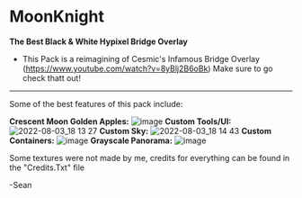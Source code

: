 # MoonKnight
**The Best Black & White Hypixel Bridge Overlay**
 - This Pack is a reimagining of Cesmic's Infamous Bridge Overlay (https://www.youtube.com/watch?v=8yBlj2B6oBk) Make sure to go check thatt out!
--------------------------------------------------------------------------------------------------------------------------------------------------------------------------
Some of the best features of this pack include:

**Crescent Moon Golden Apples:**
![image](https://user-images.githubusercontent.com/93109251/182726543-8cbd16f7-f655-431b-9e66-abf49f6584ee.png)
**Custom Tools/UI:**
![2022-08-03_18 13 27](https://user-images.githubusercontent.com/93109251/182728265-2da04caf-7529-47cb-b026-adeb78f14484.png)
**Custom Sky:**
![2022-08-03_18 14 43](https://user-images.githubusercontent.com/93109251/182728390-cf588eab-e750-4b1e-9660-80e5f7ed6905.png)
**Custom Containers:**
![image](https://user-images.githubusercontent.com/93109251/182726916-1224126e-85c9-482e-b051-bdaa8bf15350.png)
**Grayscale Panorama:** 
![image](https://user-images.githubusercontent.com/93109251/182727314-71ecf380-491a-407c-9929-2af4c1f8e488.png)

Some textures were not made by me, credits for everything can be found in the "Credits.Txt" file

-Sean

